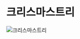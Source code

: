 # 크리스마스트리
![크리스마스트리](https://user-images.githubusercontent.com/89256060/175813020-c4ab2e49-c201-45a7-9fc7-094288b3ffb9.gif)
